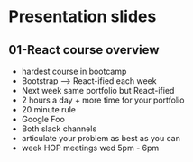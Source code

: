 # Presentation slides
## 01-React course overview
* hardest course in bootcamp
* Bootstrap --> React-ified each week
* Next week same portfolio but React-ified
* 2 hours a day + more time for your portfolio
* 20 minute rule
* Google Foo
* Both slack channels
* articulate your problem as best as you can
* week HOP meetings wed 5pm - 6pm